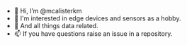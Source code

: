 - 👋 Hi, I’m @mcalisterkm
- 👀 I'm interested in edge devices and sensors as a hobby.
- 🌱 And all things data related.
- 📫 If you have questions raise an issue in a repository. 

<!---
mcalisterkm/mcalisterkm is a ✨ special ✨ repository because its `README.md` (this file) appears on your GitHub profile.
You can click the Preview link to take a look at your changes.
--->
